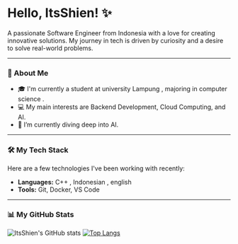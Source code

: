 # Hello, ItsShien! ✨

A passionate Software Engineer from Indonesia with a love for creating innovative solutions. My journey in tech is driven by curiosity and a desire to solve real-world problems.

---

### 🚀 About Me

- 🎓 I'm currently a student at university Lampung , majoring in computer science .
- 💻 My main interests are Backend Development, Cloud Computing, and AI.
- 🌱 I’m currently diving deep into AI.

---

### 🛠️ My Tech Stack

Here are a few technologies I've been working with recently:

- **Languages:** C++ , Indonesian , english
- **Tools:** Git, Docker, VS Code

---

### 📊 My GitHub Stats

![ItsShien's GitHub stats](https://github-readme-stats.vercel.app/api?username=ItsShien&show_icons=true&theme=radical)
[![Top Langs](https://github-readme-stats.vercel.app/api/top-langs/?username=ItsShien&layout=compact&theme=vision-friendly-dark)](https://github.com/anuraghazra/github-readme-stats)
